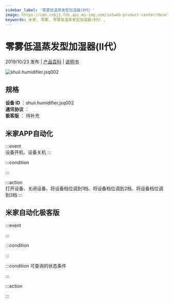 ```yaml
---
sidebar_label: '零雾低温蒸发型加湿器(Ⅱ代）'
image: https://cdn.cnbj1.fds.api.mi-img.com/iotweb-product-center/developer_1571215924346cGR1mmQr.png?GalaxyAccessKeyId=AKVGLQWBOVIRQ3XLEW&amp;Expires=9223372036854775807&amp;Signature=ybaNaQZyeEyUE12gRw0Sj87VatA=
keywords: 米家, 零雾, 零雾低温蒸发型加湿器(Ⅱ代）, 
---
```

# 零雾低温蒸发型加湿器(Ⅱ代）

2019/10/23 发布 | [产品百科](https://home.mi.com/webapp/content/baike/product/index.html?model=shuii.humidifier.jsq002/) | [说明书](https://home.mi.com/views/introduction.html?model=shuii.humidifier.jsq002&region=cn)

![shuii.humidifier.jsq002](https://cdn.cnbj1.fds.api.mi-img.com/iotweb-product-center/developer_1571215924346cGR1mmQr.png?GalaxyAccessKeyId=AKVGLQWBOVIRQ3XLEW&amp;Expires=9223372036854775807&amp;Signature=ybaNaQZyeEyUE12gRw0Sj87VatA=)

## 规格  
> 
**设备 ID** ：shuii.humidifier.jsq002  
**通讯协议** ：  
**极客版**  ： 待补充 


## 米家APP自动化  

:::event  
设备开机、设备关机
:::

:::condition  

:::

:::action   
打开设备、关闭设备、将设备档位调到1档、将设备档位调到2档、将设备档位调到3档
:::

## 米家自动化极客版  

:::event  

:::

:::condition  

:::

:::condition 可查询的状态条件  

:::

:::action  

:::

        
